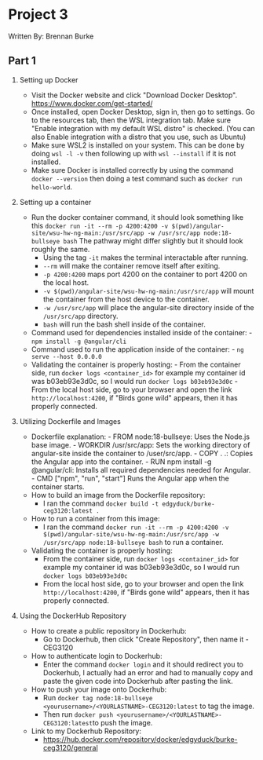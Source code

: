 # Project 3
Written By: Brennan Burke
## Part 1
1. Setting up Docker
    - Visit the Docker website and click "Download Docker Desktop". https://www.docker.com/get-started/
    - Once installed, open Docker Desktop, sign in, then go to settings. Go to the resources tab, then the WSL integration tab. Make sure "Enable integration with my default WSL distro" is checked. (You can also Enable             integration with a distro that you use, such as Ubuntu)
    - Make sure WSL2 is installed on your system. This can be done by doing ` wsl -l -v ` then following up with `wsl --install` if it is not installed.
    - Make sure Docker is installed correctly by using the command `docker --version` then doing a test command such as `docker run hello-world`.
2. Setting up a container
   - Run the docker container command, it should look something like this `docker run -it --rm -p 4200:4200 -v $(pwd)/angular-site/wsu-hw-ng-main:/usr/src/app -w /usr/src/app node:18-bullseye bash` The pathway might differ slightly but it should look roughly the same.
       - Using the tag `-it` makes the terminal interactable after running.
       - `--rm` will make the container remove itself after exiting.
       - `-p 4200:4200` maps port 4200 on the container to port 4200 on the local host.
       - `-v $(pwd)/angular-site/wsu-hw-ng-main:/usr/src/app` will mount the container from the host device to the container.
       - `-w /usr/src/app` will place the angular-site directory inside of the `/usr/src/app` directory.
       - `bash` will run the bash shell inside of the container.
    - Command used for dependencies installed inside of the container:
          - `npm install -g @angular/cli`
    - Command used to run the application inside of the container:
          - `ng serve --host 0.0.0.0`
    - Validating the container is properly hosting:
          - From the container side, run `docker logs <container_id>` for example my container id was b03eb93e3d0c, so I would run `docker logs b03eb93e3d0c`
          - From the local host side, go to your browser and open the link `http://localhost:4200`, if "Birds gone wild" appears, then it has properly connected.

3. Utilizing Dockerfile and Images
   - Dockerfile explanation:
         - FROM node:18-bullseye: Uses the Node.js base image.
         - WORKDIR /usr/src/app: Sets the working directory of angular-site inside the container to /user/src/app.
         - COPY . .: Copies the Angular app into the container.
         - RUN npm install -g @angular/cli: Installs all required dependencies needed for Angular.
         - CMD ["npm", "run", "start"] Runs the Angular app when the container starts.
   - How to build an image from the Dockerfile repository:
        - I ran the command `docker build -t edgyduck/burke-ceg3120:latest .`
   - How to run a container from this image:
        - I ran the command `docker run -it --rm -p 4200:4200 -v $(pwd)/angular-site/wsu-hw-ng-main:/usr/src/app -w /usr/src/app node:18-bullseye bash` to run a container.
   - Validating the container is properly hosting:
        - From the container side, run `docker logs <container_id>` for example my container id was b03eb93e3d0c, so I would run `docker logs b03eb93e3d0c`
        - From the local host side, go to your browser and open the link `http://localhost:4200`, if "Birds gone wild" appears, then it has properly connected.
     
4. Using the DockerHub Repository
   - How to create a public repository in Dockerhub:
        - Go to Dockerhub, then click "Create Repository", then name it <YOURLASTNAME>-CEG3120
   - How to authenticate login to Dockerhub:
        - Enter the command `docker login` and it should redirect you to Dockerhub, I actually had an error and had to manually copy and paste the given code into Dockerhub after pasting the link.
   - How to push your image onto Dockerhub:
        - Run `docker tag node:18-bullseye <yourusername>/<YOURLASTNAME>-CEG3120:latest` to tag the image.
        - Then run `docker push <yourusername>/<YOURLASTNAME>-CEG3120:latest`to push the image.
   - Link to my Dockerhub Repository:
        - https://hub.docker.com/repository/docker/edgyduck/burke-ceg3120/general

